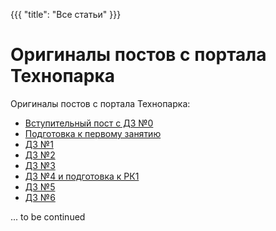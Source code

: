 {{{
	"title": "Все статьи"
}}}

# Оригиналы постов с портала Технопарка

Оригиналы постов с портала Технопарка:

- [Вступительный пост с ДЗ №0](/articles/intro)
- [Подготовка к первому занятию](/articles/prepare)
- [ДЗ №1](/module/1/lesson/1)
- [ДЗ №2](/module/1/lesson/2)
- [ДЗ №3](/module/1/lesson/3)
- [ДЗ №4 и подготовка к РК1](/module/1/lesson/4)
- [ДЗ №5](/module/2/lesson/1)
- [ДЗ №6](/module/2/lesson/2)

... to be continued
